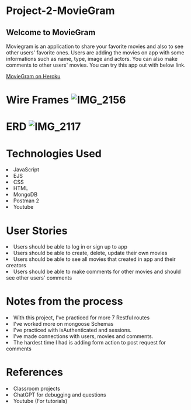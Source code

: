 # Project-2-MovieGram

<h2>Welcome to MovieGram</h2>
<p>Moviegram is an application to share your favorite movies and also to see other users' favorite ones. Users are adding the movies on app with some informations
such as name, type, image and actors. You can also make comments to other users' movies. You can try this app out with below link. </p>

[MovieGram on Heroku](https://moviegram-86d43202f567.herokuapp.com/movie)

# Wire Frames ![IMG_2156](https://github.com/yilmaz1998/Project-2-MovieGram/assets/152319088/8c11dde0-57fc-4284-ab27-b5c0ec9112f1)
# ERD ![IMG_2117](https://github.com/yilmaz1998/Project-2-MovieGram/assets/152319088/e95287e1-fabf-488e-9d82-19952bd38b9d)

# Technologies Used
<li>JavaScript</li>
<li>EJS</li>
<li>CSS</li>
<li>HTML</li>
<li>MongoDB</li>
<li>Postman 2</li>
<li>Youtube</li>

# User Stories
<li>Users should be able to log in or sign up to app</li>
<li>Users should be able to create, delete, update their own movies</li>
<li>Users should be able to see all movies that created in app and their creators</li>
<li>Users should be able to make comments for other movies and should see other users' comments</li>

# Notes from the process
<li>With this project, I've practiced for more 7 Restful routes </li>
<li>I've worked more on mongoose Schemas</li>
<li>I've practiced with isAuthenticated and sessions. </li>
<li>I've made connections with users, movies and comments. </li>
<li>The hardest time I had is adding form action to post request for comments </li>

# References 
<li>Classroom projects</li>
<li>ChatGPT for debugging and questions</li>
<li>Youtube (For tutorials)</li>
